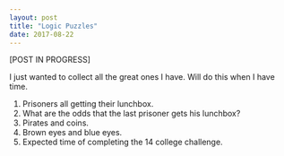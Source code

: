 ```yaml
---
layout: post
title: "Logic Puzzles"
date: 2017-08-22
---
```


\[POST IN PROGRESS\]

I just wanted to collect all the great ones I have. Will do this when I have time. 

1. Prisoners all getting their lunchbox. 
2. What are the odds that the last prisoner gets his lunchbox?
3. Pirates and coins. 
4. Brown eyes and blue eyes. 
5. Expected time of completing the 14 college challenge. 